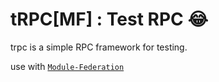 # tRPC[MF] : Test RPC :joy:

trpc is a simple RPC framework for testing.

use with [`Module-Federation`](https://www.npmjs.com/package/create-mf-app)